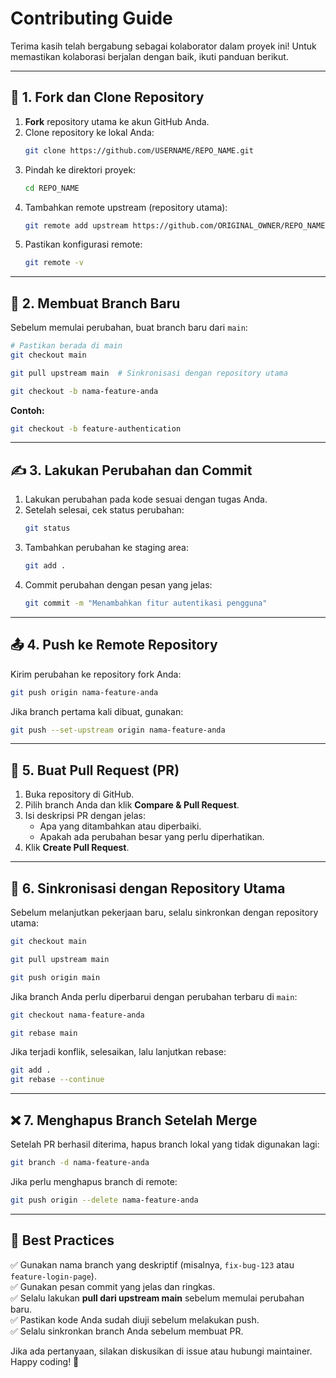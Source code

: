 # Contributing Guide

Terima kasih telah bergabung sebagai kolaborator dalam proyek ini! Untuk memastikan kolaborasi berjalan dengan baik, ikuti panduan berikut.

---

## 📌 1. Fork dan Clone Repository
1. **Fork** repository utama ke akun GitHub Anda.
2. Clone repository ke lokal Anda:
   ```sh
   git clone https://github.com/USERNAME/REPO_NAME.git
   ```
3. Pindah ke direktori proyek:
   ```sh
   cd REPO_NAME
   ```
4. Tambahkan remote upstream (repository utama):
   ```sh
   git remote add upstream https://github.com/ORIGINAL_OWNER/REPO_NAME.git
   ```
5. Pastikan konfigurasi remote:
   ```sh
   git remote -v
   ```

---

## 🔀 2. Membuat Branch Baru
Sebelum memulai perubahan, buat branch baru dari `main`:
```sh
# Pastikan berada di main
git checkout main

git pull upstream main  # Sinkronisasi dengan repository utama

git checkout -b nama-feature-anda
```
**Contoh:**
```sh
git checkout -b feature-authentication
```

---

## ✍️ 3. Lakukan Perubahan dan Commit
1. Lakukan perubahan pada kode sesuai dengan tugas Anda.
2. Setelah selesai, cek status perubahan:
   ```sh
   git status
   ```
3. Tambahkan perubahan ke staging area:
   ```sh
   git add .
   ```
4. Commit perubahan dengan pesan yang jelas:
   ```sh
   git commit -m "Menambahkan fitur autentikasi pengguna"
   ```

---

## 📤 4. Push ke Remote Repository
Kirim perubahan ke repository fork Anda:
```sh
git push origin nama-feature-anda
```

Jika branch pertama kali dibuat, gunakan:
```sh
git push --set-upstream origin nama-feature-anda
```

---

## 🔄 5. Buat Pull Request (PR)
1. Buka repository di GitHub.
2. Pilih branch Anda dan klik **Compare & Pull Request**.
3. Isi deskripsi PR dengan jelas:
   - Apa yang ditambahkan atau diperbaiki.
   - Apakah ada perubahan besar yang perlu diperhatikan.
4. Klik **Create Pull Request**.

---

## 🔄 6. Sinkronisasi dengan Repository Utama
Sebelum melanjutkan pekerjaan baru, selalu sinkronkan dengan repository utama:
```sh
git checkout main

git pull upstream main

git push origin main
```
Jika branch Anda perlu diperbarui dengan perubahan terbaru di `main`:
```sh
git checkout nama-feature-anda

git rebase main
```
Jika terjadi konflik, selesaikan, lalu lanjutkan rebase:
```sh
git add .
git rebase --continue
```

---

## ❌ 7. Menghapus Branch Setelah Merge
Setelah PR berhasil diterima, hapus branch lokal yang tidak digunakan lagi:
```sh
git branch -d nama-feature-anda
```
Jika perlu menghapus branch di remote:
```sh
git push origin --delete nama-feature-anda
```

---

## 🎯 Best Practices
✅ Gunakan nama branch yang deskriptif (misalnya, `fix-bug-123` atau `feature-login-page`).  
✅ Gunakan pesan commit yang jelas dan ringkas.  
✅ Selalu lakukan **pull dari upstream main** sebelum memulai perubahan baru.  
✅ Pastikan kode Anda sudah diuji sebelum melakukan push.  
✅ Selalu sinkronkan branch Anda sebelum membuat PR.  

Jika ada pertanyaan, silakan diskusikan di issue atau hubungi maintainer. Happy coding! 🚀

